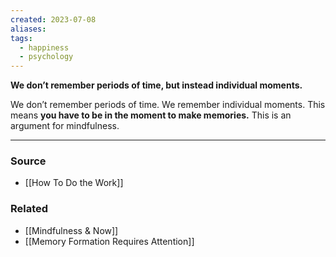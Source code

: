 ```yaml
---
created: 2023-07-08
aliases: 
tags:
  - happiness
  - psychology
---
```

**We don’t remember periods of time, but instead individual moments.**

We don’t remember periods of time. We remember individual moments. This means **you have to be in the moment to make memories.** This is an argument for mindfulness.

****
### Source
- [[How To Do the Work]]

### Related
- [[Mindfulness & Now]]
- [[Memory Formation Requires Attention]]